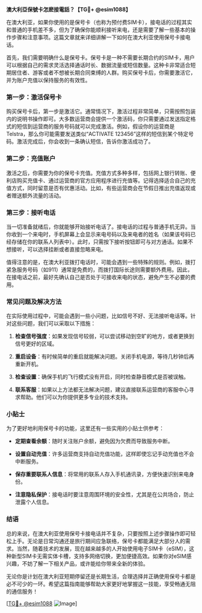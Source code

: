**澳大利亞保號卡怎麽接電話？【TG💪+ @esim1088】**

在澳大利亚，如果你使用的是保号卡（也称为预付费SIM卡），接电话的过程其实和普通的手机差不多，但为了确保你能顺利接听来电，还是需要了解一些基本的操作步骤和注意事项。这篇文章就来详细讲解一下如何在澳大利亚使用保号卡接电话。

首先，我们需要明确什么是保号卡。保号卡是一种不需要长期合约的SIM卡，用户可以根据自己的需求灵活选择通话时长、数据流量或短信数量。这种卡非常适合短期居住者、游客或者不想被长期合同束缚的人群。购买保号卡后，你需要激活它，并为账户充值以保持服务的有效性。

### 第一步：激活保号卡

购买保号卡后，第一步是激活它。通常情况下，激活过程非常简单，只需按照包装内的说明书操作即可。大多数运营商会提供一个激活码，你只需要通过发送指定格式的短信到运营商的服务号码就可以完成激活。例如，假设你的运营商是Telstra，那么你可能需要发送类似“ACTIVATE 123456”这样的短信到某个特定号码。激活完成后，你会收到一条确认短信，告诉你激活成功了。

### 第二步：充值账户

激活之后，你需要为你的保号卡充值。充值方式多种多样，包括网上银行转账、便利店购买充值卡、通过运营商的官方应用程序进行充值等。记得选择适合自己的充值方式，同时留意是否有优惠活动。比如，有些运营商会在节假日推出充值返现或者赠送额外流量的活动。

### 第三步：接听电话

当一切准备就绪后，你就能够开始接听电话了。接电话的过程与普通手机无异。当你收到一个来电时，手机屏幕上会显示来电号码以及来电者的姓名（如果该号码已经存储在你的联系人列表中）。此时，只需按下接听按钮即可与对方通话。如果不想接听，可以选择挂断或者直接忽略来电。

值得注意的是，在澳大利亚拨打电话时，可能会遇到一些特殊的规则。例如，拨打紧急服务号码（如911）通常是免费的，而拨打国际长途则需要额外费用。因此，在接电话之前，最好先确认自己是否处于可接收来电的状态，避免产生不必要的费用。

### 常见问题及解决方法

在实际使用过程中，可能会遇到一些小问题，比如信号不好、无法接听电话等。针对这些问题，我们可以采取以下措施：

1. **检查信号强度**：如果发现信号较弱，可以尝试移动到空旷的地方，或者更换到信号更好的区域。
   
2. **重启设备**：有时候简单的重启就能解决问题。关闭手机电源，等待几秒钟后再重新开机。

3. **检查设置**：确保手机的飞行模式没有开启，同时检查静音模式是否被误触。

4. **联系客服**：如果以上方法都无法解决问题，建议直接联系运营商的客服中心寻求帮助。他们可以为你提供更多专业的技术支持。

### 小贴士

为了更好地利用保号卡的功能，这里还有一些实用的小贴士供参考：

- **定期查看余额**：随时关注账户余额，避免因为欠费而导致服务中断。
  
- **设置自动充值**：许多运营商支持自动充值功能，这样即使忘记手动充值也不会中断服务。

- **保存重要联系人信息**：将常用的联系人存入手机通讯录，方便快速识别来电身份。

- **注意隐私保护**：接电话时要注意周围环境的安全性，尤其是在公共场合，防止泄露个人信息。

### 结语

总的来说，在澳大利亚使用保号卡接电话并不复杂，只要按照上述步骤操作即可轻松上手。无论是日常沟通还是旅行期间应急联络，保号卡都能满足大部分人的需求。当然，随着技术的发展，现在越来越多的人开始使用电子SIM卡（eSIM），这种新型SIM卡无需实体卡槽，支持多网络切换，更加便捷高效。如果你对eSIM感兴趣，不妨了解一下相关产品，或许能给你带来全新的体验。

无论你是计划在澳大利亚短期停留还是长期生活，合理选择并正确使用保号卡都是必不可少的一环。希望这篇指南能够帮助大家更好地掌握这一技能，享受畅通无阻的通信服务！

[[TG💪+ @esim1088](https://t.me/s/esim1088) ![Image](https://i.postimg.cc/4NQfJmqS/Snipaste-2025-05-13-00-14-12.png)]